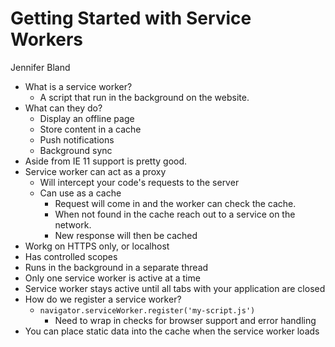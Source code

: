 # Getting Started with Service Workers

Jennifer Bland

  * What is a service worker?
    * A script that run in the background on the website.
  * What can they do?
    * Display an offline page
    * Store content in a cache
    * Push notifications
    * Background sync
  * Aside from IE 11 support is pretty good. 
  * Service worker can act as a proxy
    * Will intercept your code's requests to the server
    * Can use as a cache
      * Request will come in and the worker can check the cache. 
      * When not found in the cache reach out to a service on the network.
      * New response will then be cached      
  * Workg on HTTPS only, or localhost
  * Has controlled scopes
  * Runs in the background in a separate thread
  * Only one service worker is active at a time
  * Service worker stays active until all tabs with your application are closed
  * How do we register a service worker?
    * `navigator.serviceWorker.register('my-script.js')`
      * Need to wrap in checks for browser support and error handling
  * You can place static data into the cache when the service worker loads


  
  
